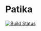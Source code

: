 # Patika 

[![Build Status](https://travis-ci.org/ozziest/patika.svg)](https://travis-ci.org/ozziest/patika)
